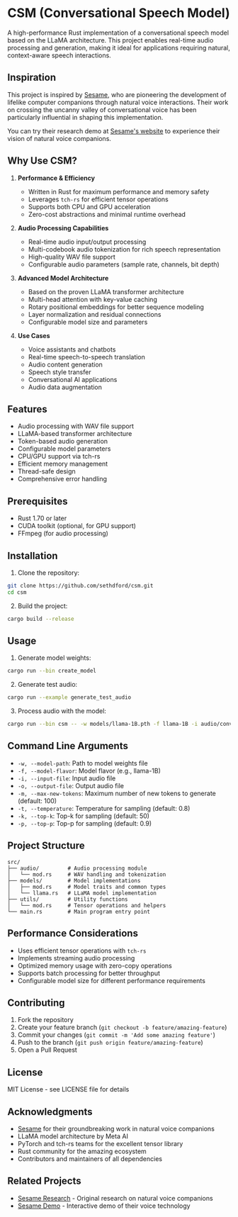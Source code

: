 # CSM (Conversational Speech Model)

A high-performance Rust implementation of a conversational speech model based on the LLaMA architecture. This project enables real-time audio processing and generation, making it ideal for applications requiring natural, context-aware speech interactions.

## Inspiration

This project is inspired by [Sesame](https://www.sesame.com/), who are pioneering the development of lifelike computer companions through natural voice interactions. Their work on crossing the uncanny valley of conversational voice has been particularly influential in shaping this implementation.

You can try their research demo at [Sesame's website](https://www.sesame.com/) to experience their vision of natural voice companions.

## Why Use CSM?

1. **Performance & Efficiency**
   - Written in Rust for maximum performance and memory safety
   - Leverages `tch-rs` for efficient tensor operations
   - Supports both CPU and GPU acceleration
   - Zero-cost abstractions and minimal runtime overhead

2. **Audio Processing Capabilities**
   - Real-time audio input/output processing
   - Multi-codebook audio tokenization for rich speech representation
   - High-quality WAV file support
   - Configurable audio parameters (sample rate, channels, bit depth)

3. **Advanced Model Architecture**
   - Based on the proven LLaMA transformer architecture
   - Multi-head attention with key-value caching
   - Rotary positional embeddings for better sequence modeling
   - Layer normalization and residual connections
   - Configurable model size and parameters

4. **Use Cases**
   - Voice assistants and chatbots
   - Real-time speech-to-speech translation
   - Audio content generation
   - Speech style transfer
   - Conversational AI applications
   - Audio data augmentation

## Features

- Audio processing with WAV file support
- LLaMA-based transformer architecture
- Token-based audio generation
- Configurable model parameters
- CPU/GPU support via tch-rs
- Efficient memory management
- Thread-safe design
- Comprehensive error handling

## Prerequisites

- Rust 1.70 or later
- CUDA toolkit (optional, for GPU support)
- FFmpeg (for audio processing)

## Installation

1. Clone the repository:
```bash
git clone https://github.com/sethdford/csm.git
cd csm
```

2. Build the project:
```bash
cargo build --release
```

## Usage

1. Generate model weights:
```bash
cargo run --bin create_model
```

2. Generate test audio:
```bash
cargo run --example generate_test_audio
```

3. Process audio with the model:
```bash
cargo run --bin csm -- -w models/llama-1B.pth -f llama-1B -i audio/conversational_a.wav -o output.wav
```

## Command Line Arguments

- `-w, --model-path`: Path to model weights file
- `-f, --model-flavor`: Model flavor (e.g., llama-1B)
- `-i, --input-file`: Input audio file
- `-o, --output-file`: Output audio file
- `-m, --max-new-tokens`: Maximum number of new tokens to generate (default: 100)
- `-t, --temperature`: Temperature for sampling (default: 0.8)
- `-k, --top-k`: Top-k for sampling (default: 50)
- `-p, --top-p`: Top-p for sampling (default: 0.9)

## Project Structure

```
src/
├── audio/         # Audio processing module
│   └── mod.rs     # WAV handling and tokenization
├── models/        # Model implementations
│   ├── mod.rs     # Model traits and common types
│   └── llama.rs   # LLaMA model implementation
├── utils/         # Utility functions
│   └── mod.rs     # Tensor operations and helpers
└── main.rs        # Main program entry point
```

## Performance Considerations

- Uses efficient tensor operations with `tch-rs`
- Implements streaming audio processing
- Optimized memory usage with zero-copy operations
- Supports batch processing for better throughput
- Configurable model size for different performance requirements

## Contributing

1. Fork the repository
2. Create your feature branch (`git checkout -b feature/amazing-feature`)
3. Commit your changes (`git commit -m 'Add some amazing feature'`)
4. Push to the branch (`git push origin feature/amazing-feature`)
5. Open a Pull Request

## License

MIT License - see LICENSE file for details

## Acknowledgments

- [Sesame](https://www.sesame.com/) for their groundbreaking work in natural voice companions
- LLaMA model architecture by Meta AI
- PyTorch and tch-rs teams for the excellent tensor library
- Rust community for the amazing ecosystem
- Contributors and maintainers of all dependencies

## Related Projects

- [Sesame Research](https://www.sesame.com/research) - Original research on natural voice companions
- [Sesame Demo](https://www.sesame.com/demo) - Interactive demo of their voice technology